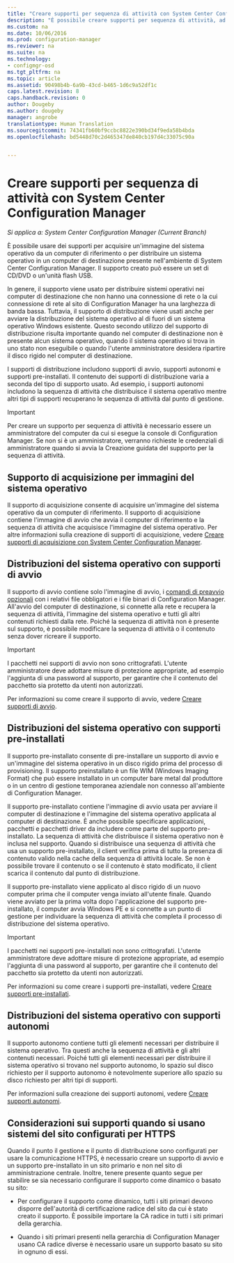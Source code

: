 ```yaml
---
title: "Creare supporti per sequenza di attività con System Center Configuration Manager | Microsoft Docs"
description: "È possibile creare supporti per sequenza di attività, ad esempio un CD, per distribuire un sistema operativo in un computer di destinazione nell&quot;ambiente di Configuration Manager."
ms.custom: na
ms.date: 10/06/2016
ms.prod: configuration-manager
ms.reviewer: na
ms.suite: na
ms.technology:
- configmgr-osd
ms.tgt_pltfrm: na
ms.topic: article
ms.assetid: 90498b4b-6a9b-43cd-b465-1d6c9a52df1c
caps.latest.revision: 8
caps.handback.revision: 0
author: Dougeby
ms.author: dougeby
manager: angrobe
translationtype: Human Translation
ms.sourcegitcommit: 74341fb60bf9ccbc8822e390bd34f9eda58b4bda
ms.openlocfilehash: bd5448d70c2d465347de840cb197d4c33075c90a


---
```

# <a name="create-task-sequence-media-with-system-center-configuration-manager"></a>Creare supporti per sequenza di attività con System Center Configuration Manager

*Si applica a: System Center Configuration Manager (Current Branch)*

È possibile usare dei supporti per acquisire un'immagine del sistema operativo da un computer di riferimento o per distribuire un sistema operativo in un computer di destinazione presente nell'ambiente di System Center Configuration Manager. Il supporto creato può essere un set di CD/DVD o un'unità flash USB.  

 In genere, il supporto viene usato per distribuire sistemi operativi nei computer di destinazione che non hanno una connessione di rete o la cui connessione di rete al sito di Configuration Manager ha una larghezza di banda bassa. Tuttavia, il supporto di distribuzione viene usati anche per avviare la distribuzione del sistema operativo al di fuori di un sistema operativo Windows esistente. Questo secondo utilizzo del supporto di distribuzione risulta importante quando nel computer di destinazione non è presente alcun sistema operativo, quando il sistema operativo si trova in uno stato non eseguibile o quando l'utente amministratore desidera ripartire il disco rigido nel computer di destinazione.  

 I supporti di distribuzione includono supporti di avvio, supporti autonomi e supporti pre-installati. Il contenuto dei supporti di distribuzione varia a seconda del tipo di supporto usato. Ad esempio, i supporti autonomi includono la sequenza di attività che distribuisce il sistema operativo mentre altri tipi di supporti recuperano le sequenza di attività dal punto di gestione.  

> [!IMPORTANT]  
>  Per creare un supporto per sequenza di attività è necessario essere un amministratore del computer da cui si esegue la console di Configuration Manager. Se non si è un amministratore, verranno richieste le credenziali di amministratore quando si avvia la Creazione guidata del supporto per la sequenza di attività.  

##  <a name="a-namebkmkplancapturemediaa-capture-media-for-operating-system-images"></a><a name="BKMK_PlanCaptureMedia"></a> Supporto di acquisizione per immagini del sistema operativo  
 Il supporto di acquisizione consente di acquisire un'immagine del sistema operativo da un computer di riferimento. Il supporto di acquisizione contiene l'immagine di avvio che avvia il computer di riferimento e la sequenza di attività che acquisisce l'immagine del sistema operativo. Per altre informazioni sulla creazione di supporti di acquisizione, vedere [Creare supporti di acquisizione con System Center Configuration Manager](create-capture-media.md).  

##  <a name="a-namebkmkplanbootablemediaa-bootable-media-operating-system-deployments"></a><a name="BKMK_PlanBootableMedia"></a> Distribuzioni del sistema operativo con supporti di avvio  
 Il supporto di avvio contiene solo l'immagine di avvio, i [comandi di preavvio opzionali](../understand/prestart-commands-for-task-sequence-media.md) con i relativi file obbligatori e i file binari di Configuration Manager. All'avvio del computer di destinazione, si connette alla rete e recupera la sequenza di attività, l'immagine del sistema operativo e tutti gli altri contenuti richiesti dalla rete. Poiché la sequenza di attività non è presente sul supporto, è possibile modificare la sequenza di attività o il contenuto senza dover ricreare il supporto.  

> [!IMPORTANT]  
>  I pacchetti nei supporti di avvio non sono crittografati. L'utente amministratore deve adottare misure di protezione appropriate, ad esempio l'aggiunta di una password al supporto, per garantire che il contenuto del pacchetto sia protetto da utenti non autorizzati.  

 Per informazioni su come creare il supporto di avvio, vedere [Creare supporti di avvio](create-bootable-media.md).  

##  <a name="a-namebkmkplanprestagedmediaa-prestaged-media-operating-system-deployments"></a><a name="BKMK_PlanPrestagedMedia"></a> Distribuzioni del sistema operativo con supporti pre-installati  
 Il supporto pre-installato consente di pre-installare un supporto di avvio e un'immagine del sistema operativo in un disco rigido prima del processo di provisioning. Il supporto preinstallato è un file WIM (Windows Imaging Format) che può essere installato in un computer bare metal dal produttore o in un centro di gestione temporanea aziendale non connesso all'ambiente di Configuration Manager.  

 Il supporto pre-installato contiene l'immagine di avvio usata per avviare il computer di destinazione e l'immagine del sistema operativo applicata al computer di destinazione. È anche possibile specificare applicazioni, pacchetti e pacchetti driver da includere come parte del supporto pre-installato. La sequenza di attività che distribuisce il sistema operativo non è inclusa nel supporto. Quando si distribuisce una sequenza di attività che usa un supporto pre-installato, il client verifica prima di tutto la presenza di contenuto valido nella cache della sequenza di attività locale. Se non è possibile trovare il contenuto o se il contenuto è stato modificato, il client scarica il contenuto dal punto di distribuzione.  

 Il supporto pre-installato viene applicato al disco rigido di un nuovo computer prima che il computer venga inviato all'utente finale. Quando viene avviato per la prima volta dopo l'applicazione del supporto pre-installato, il computer avvia Windows PE e si connette a un punto di gestione per individuare la sequenza di attività che completa il processo di distribuzione del sistema operativo.  

> [!IMPORTANT]  
>  I pacchetti nei supporti pre-installati non sono crittografati. L'utente amministratore deve adottare misure di protezione appropriate, ad esempio l'aggiunta di una password al supporto, per garantire che il contenuto del pacchetto sia protetto da utenti non autorizzati.  

 Per informazioni su come creare i supporti pre-installati, vedere [Creare supporti pre-installati](create-prestaged-media.md).  

##  <a name="a-namebkmkplanstandalonemediaa-stand-alone-media-operating-system-deployments"></a><a name="BKMK_PlanStandaloneMedia"></a> Distribuzioni del sistema operativo con supporti autonomi  
 Il supporto autonomo contiene tutti gli elementi necessari per distribuire il sistema operativo. Tra questi anche la sequenza di attività e gli altri contenuti necessari. Poiché tutti gli elementi necessari per distribuire il sistema operativo si trovano nel supporto autonomo, lo spazio sul disco richiesto per il supporto autonomo è notevolmente superiore allo spazio su disco richiesto per altri tipi di supporti.  

 Per informazioni sulla creazione dei supporti autonomi, vedere [Creare supporti autonomi](create-stand-alone-media.md).  

## <a name="media-considerations-when-using-site-systems-configured-for-https"></a>Considerazioni sui supporti quando si usano sistemi del sito configurati per HTTPS  
 Quando il punto il gestione e il punto di distribuzione sono configurati per usare la comunicazione HTTPS, è necessario creare un supporto di avvio e un supporto pre-installato in un sito primario e non nel sito di amministrazione centrale. Inoltre, tenere presente quanto segue per stabilire se sia necessario configurare il supporto come dinamico o basato su sito:  

-   Per configurare il supporto come dinamico, tutti i siti primari devono disporre dell'autorità di certificazione radice del sito da cui è stato creato il supporto. È possibile importare la CA radice in tutti i siti primari della gerarchia.  

-   Quando i siti primari presenti nella gerarchia di Configuration Manager usano CA radice diverse è necessario usare un supporto basato su sito in ognuno di essi.  



<!--HONumber=Dec16_HO3-->


